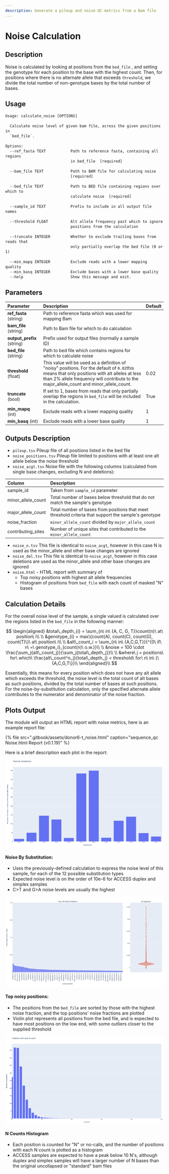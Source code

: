 ```yaml
---
description: Generate a pileup and noise QC metrics from a Bam file
---
```


# Noise Calculation

## Description

Noise is calculated by looking at positions from the `bed_file` , and setting the genotype for each position to the base with the highest count. Then, for positions where there is no alternate allele that exceeds `threshold`, we divide the total number of non-genotype bases by the total number of bases.

## Usage

```text
Usage: calculate_noise [OPTIONS]

  Calculate noise level of given bam file, across the given positions in
  `bed_file`.

Options:
  --ref_fasta TEXT           Path to reference fasta, containing all regions
                             in bed_file  [required]

  --bam_file TEXT            Path to BAM file for calculating noise
                             [required]

  --bed_file TEXT            Path to BED file containing regions over which to
                             calculate noise  [required]
                             
  --sample_id TEXT           Prefix to include in all output file names 

  --threshold FLOAT          Alt allele frequency past which to ignore
                             positions from the calculation

  --truncate INTEGER         Whether to exclude trailing bases from reads that
                             only partially overlap the bed file (0 or 1)

  --min_mapq INTEGER         Exclude reads with a lower mapping quality
  --min_basq INTEGER         Exclude bases with a lower base quality
  --help                     Show this message and exit.
```

## Parameters

| Parameter | Description | Default |
| :--- | :--- | :--- |
| **ref\_fasta** \(string\) | Path to reference fasta which was used for mapping Bam |  |
| **bam\_file** \(string\) | Path to Bam file for which to do calculation |  |
| **output\_prefix** \(string\) | Prefix used for output files \(normally a sample ID\) |  |
| **bed\_file** \(string\) | Path to bed file which contains regions for which to calculate noise |  |
| **threshold** \(float\) | This value will be used as a definition of "noisy" positions. For the default of `0.02`this means that only positions with alt alleles at less than 2% allele frequency will contribute to the major\_allele\_count and minor\_allele\_count. | 0.02 |
| **truncate** \(bool\) | If set to 1, bases from reads that only partially overlap the regions in `bed_file` will be included in the calculation. | True |
| **min\_mapq** \(int\) | Exclude reads with a lower mapping quality | 1 |
| **min\_basq** \(int\) | Exclude reads with a lower base quality | 1 |

## Outputs Description

* `pileup.tsv` Pileup file of all positions listed in the bed file
* `noise_positions.tsv` Pileup file limited to positions with at least one alt allele below the noise threshold
* `noise_acgt.tsv` Noise file with the following columns \(calculated from single base changes, excluding N and deletions\):

| Column | Description |
| :--- | :--- |
| sample\_id | Taken from `sample_id` parameter |
| minor\_allele\_count | Total number of bases below threshold that do not match the sample's genotype |
| major\_allele\_count | Total number of bases from positions that meet threshold criteria that support the sample's genotype |
| noise\_fraction | `minor_allele_count` divided by `major_allele_count` |
| contributing\_sites | Number of unique sites that contributed to the `minor_allele_count` |

* `noise_n.tsv` This file is identical to `noise_acgt`, however in this case N is used as the minor\_allele and other base changes are ignored
* `noise_del.tsv` This file is identical to `noise_acgt`, however in this case deletions are used as the minor\_allele and other base changes are ignored
* `noise.html` - HTML report with summary of
  * Top noisy positions with highest alt allele frequencies
  * Histogram of positions from `bed_file` with each count of masked "N" bases

## Calculation Details

For the overall noise level of the sample, a single valued is calculated over the regions listed in the `bed_file` in the following manner:

$$
\begin{aligned}
&total\_depth_{i} = \sum_{n\ in\ {A, C, G, T}}count(n)\ at\ position\ i\\
\\
&genotype_{i} = max\{count(A), count(C), count(G), count(T)\}\ at\ position\ i\\
\\
&alt\_count_i = \sum_{n\ in\ {A,C,G,T}}{^{0\ if\ n\ =\ genotype_i}_{count(n)\ o.w.}}\\
\\
&noise = 100 \cdot \frac{\sum_j{alt\_count_j}}{\sum_j{total\_depth_j}}\\
\\
&where\ j = positions\ for\ which\ \frac{alt\_count^n_j}{total\_depth_j} < threshold\ for\ n\ in\ {\{A,C,G,T\}}\\
\end{aligned}\\
$$

Essentially, this means for every position which does not have any alt allele which exceeds the threshold, the noise level is the total count of alt bases as such positions, divided by the total number of bases at such positions. For the noise-by-substitution calculation, only the specified alternate allele contributes to the numerator and denominator of the noise fraction. 

## Plots Output

The module will output an HTML report with noise metrics, here is an example report file:

{% file src=".gitbook/assets/donor6-t\_noise.html" caption="sequence\_qc Noise.html Report \(v0.1.19\)" %}

Here is a brief description each plot in the report:

![](.gitbook/assets/screen-shot-2020-09-25-at-2.59.33-pm.png)

#### Noise By Substitution:

* Uses the previously-defined calculation to express the noise level of this sample, for each of the 12 possible substitution types
* Expected noise level is on the order of 10e-6 for ACCESS duplex and simplex samples
* C&gt;T and G&gt;A noise levels are usually the highest

![](.gitbook/assets/screen-shot-2020-09-25-at-2.59.43-pm.png)

#### Top noisy positions:

* The positions from the `bed_file` are sorted by those with the highest noise fraction, and the top positions' noise fractions are plotted 
* Violin plot represents all positions from the bed file, and is expected to have most positions on the low end, with some outliers closer to the supplied threshold

![](.gitbook/assets/screen-shot-2020-09-25-at-2.59.54-pm%20%281%29.png)

#### N Counts Histogram

* Each position is counted for "N" or no-calls, and the number of positions with each N count is plotted as a histogram
* ACCESS samples are expected to have a peak below 10 N's, although duplex and simplex samples will have a larger number of N bases than the original uncollapsed or "standard" bam files

